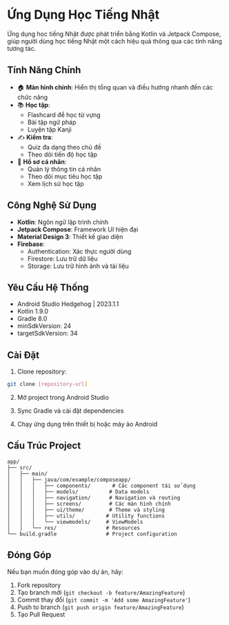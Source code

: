 # Ứng Dụng Học Tiếng Nhật

Ứng dụng học tiếng Nhật được phát triển bằng Kotlin và Jetpack Compose, giúp người dùng học tiếng Nhật một cách hiệu quả thông qua các tính năng tương tác.

## Tính Năng Chính

- 🏠 **Màn hình chính**: Hiển thị tổng quan và điều hướng nhanh đến các chức năng
- 📚 **Học tập**: 
  - Flashcard để học từ vựng
  - Bài tập ngữ pháp
  - Luyện tập Kanji
- ✍️ **Kiểm tra**: 
  - Quiz đa dạng theo chủ đề
  - Theo dõi tiến độ học tập
- 👤 **Hồ sơ cá nhân**: 
  - Quản lý thông tin cá nhân
  - Theo dõi mục tiêu học tập
  - Xem lịch sử học tập

## Công Nghệ Sử Dụng

- **Kotlin**: Ngôn ngữ lập trình chính
- **Jetpack Compose**: Framework UI hiện đại
- **Material Design 3**: Thiết kế giao diện
- **Firebase**: 
  - Authentication: Xác thực người dùng
  - Firestore: Lưu trữ dữ liệu
  - Storage: Lưu trữ hình ảnh và tài liệu

## Yêu Cầu Hệ Thống

- Android Studio Hedgehog | 2023.1.1
- Kotlin 1.9.0
- Gradle 8.0
- minSdkVersion: 24
- targetSdkVersion: 34

## Cài Đặt

1. Clone repository:
```bash
git clone [repository-url]
```

2. Mở project trong Android Studio

3. Sync Gradle và cài đặt dependencies

4. Chạy ứng dụng trên thiết bị hoặc máy ảo Android

## Cấu Trúc Project

```
app/
├── src/
│   ├── main/
│   │   ├── java/com/example/composeapp/
│   │   │   ├── components/       # Các component tái sử dụng
│   │   │   ├── models/          # Data models
│   │   │   ├── navigation/      # Navigation và routing
│   │   │   ├── screens/         # Các màn hình chính
│   │   │   ├── ui/theme/        # Theme và styling
│   │   │   ├── utils/          # Utility functions
│   │   │   └── viewmodels/     # ViewModels
│   │   └── res/                # Resources
└── build.gradle                # Project configuration
```

## Đóng Góp

Nếu bạn muốn đóng góp vào dự án, hãy:

1. Fork repository
2. Tạo branch mới (`git checkout -b feature/AmazingFeature`)
3. Commit thay đổi (`git commit -m 'Add some AmazingFeature'`)
4. Push to branch (`git push origin feature/AmazingFeature`)
5. Tạo Pull Request
